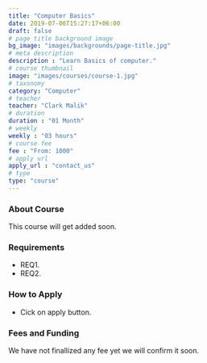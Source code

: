 ```yaml
---
title: "Computer Basics"
date: 2019-07-06T15:27:17+06:00
draft: false
# page title background image
bg_image: "images/backgrounds/page-title.jpg"
# meta description
description : "Learn Basics of computer."
# course thumbnail
image: "images/courses/course-1.jpg"
# taxonomy
category: "Computer"
# teacher
teacher: "Clark Malik"
# duration
duration : "01 Month"
# weekly
weekly : "03 hours"
# course fee
fee : "From: 1000"
# apply url
apply_url : "contact_us"
# type
type: "course"
---
```



### About Course

This course will get added soon.</p>

### Requirements



* REQ1.
* REQ2.



### How to Apply

* Cick on apply button.


### Fees and Funding


We have not finallized any fee yet we will confirm it soon.
